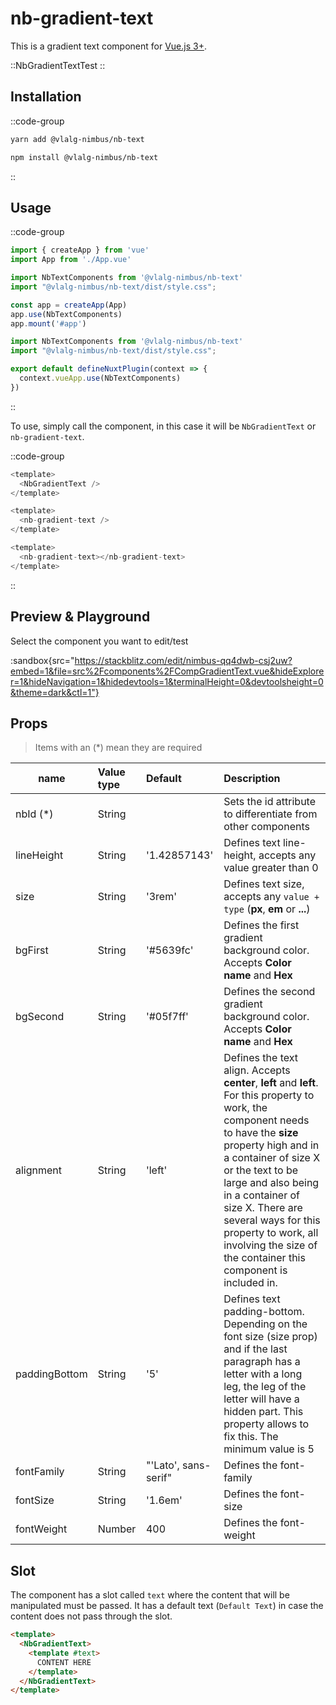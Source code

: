 # nb-gradient-text

This is a gradient text component for [Vue.js 3+](https://vuejs.org/).

::NbGradientTextTest
::

## Installation

::code-group
  ```bash [Yarn]
  yarn add @vlalg-nimbus/nb-text
  ```
  ```bash [NPM]
  npm install @vlalg-nimbus/nb-text
  ```
::

## Usage

::code-group
  ```js [Vue 3]
  import { createApp } from 'vue'
  import App from './App.vue'

  import NbTextComponents from '@vlalg-nimbus/nb-text'
  import "@vlalg-nimbus/nb-text/dist/style.css";

  const app = createApp(App)
  app.use(NbTextComponents)
  app.mount('#app')
  ```
  ```js [Nuxt 3]
  import NbTextComponents from '@vlalg-nimbus/nb-text'
  import "@vlalg-nimbus/nb-text/dist/style.css";
  
  export default defineNuxtPlugin(context => {
    context.vueApp.use(NbTextComponents)
  })
  ```
::

To use, simply call the component, in this case it will be `NbGradientText` or `nb-gradient-text`.

::code-group
  ```js [Mode 1]
  <template>
    <NbGradientText />
  </template>
  ```
  ```js [Mode 2]
  <template>
    <nb-gradient-text />
  </template>
  ```
  ```js [Mode 3]
  <template>
    <nb-gradient-text></nb-gradient-text>
  </template>
  ```
::

## Preview & Playground

Select the component you want to edit/test

:sandbox{src="https://stackblitz.com/edit/nimbus-qq4dwb-csj2uw?embed=1&file=src%2Fcomponents%2FCompGradientText.vue&hideExplorer=1&hideNavigation=1&hidedevtools=1&terminalHeight=0&devtoolsheight=0&theme=dark&ctl=1"}

## Props

> Items with an (*) mean they are required

| name    | Value type | Default | Description |
| ------- | :--------- | :------ | :---------------------------- |
| nbId (*)    | String     |        | Sets the id attribute to differentiate from other components |
| lineHeight    | String     |  '1.42857143'      | Defines text line-height, accepts any value greater than 0  |
| size    | String     |  '3rem'      | Defines text size, accepts any `value + type` (**px**, **em** or **...**)  |
| bgFirst   | String     | '#5639fc'       | Defines the first gradient background color. Accepts **Color name** and **Hex** |
| bgSecond   | String     | '#05f7ff'       | Defines the second gradient background color. Accepts **Color name** and **Hex** |
| alignment   | String     | 'left'       | Defines the text align. Accepts **center**, **left** and **left**. For this property to work, the component needs to have the **size** property high and in a container of size X or the text to be large and also being in a container of size X. There are several ways for this property to work, all involving the size of the container this component is included in. |
| paddingBottom    | String     |  '5'      | Defines text padding-bottom. Depending on the font size (size prop) and if the last paragraph has a letter with a long leg, the leg of the letter will have a hidden part. This property allows to fix this. The minimum value is 5 |
| fontFamily   | String     | "'Lato', sans-serif"  | Defines the font-family |
| fontSize   | String     | '1.6em'  | Defines the font-size |
| fontWeight   | Number     | 400  | Defines the font-weight |

## Slot

The component has a slot called `text` where the content that will be manipulated must be passed. It has a default text (`Default Text`) in case the content does not pass through the slot.

```html
<template>
  <NbGradientText>
    <template #text>
      CONTENT HERE
    </template>
  </NbGradientText>
</template>
```

